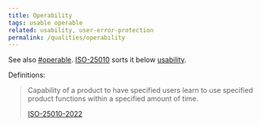 ```yaml
---
title: Operability
tags: usable operable
related: usability, user-error-protection
permalink: /qualities/operability
---
```



See also [#operable](/tag-operable). [ISO-25010](/references/#iso-25010-2022) sorts it below [usability](/tag-usable).


Definitions:

>Capability of a product to have specified users learn to use specified product functions within a specified amount of time.
>
>[ISO-25010-2022](/references/#iso-25010-2022)


